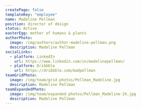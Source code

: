 ```yaml
---
createPage: false
templateKey: "employee"
name: Madeline Pellman
position: director of design
status: Active
easterEgg: mother of humans & plants
authorPhoto:
  image: /img/authors/author-madeline-pellman.png
  description: Madeline Pellman
socialLinks:
  - platform: LinkedIn
    url: https://www.linkedin.com/in/madelinepellman/
  - platform: Dribbble
    url: https://dribbble.com/madpellman
teamGridPhoto:
  image: /img/team/grid-photos/Pellman_Madeline.jpg
  description: Madeline Pellman
teamExpandedPhoto:
  image: /img/team/expanded-photos/Pellman_Madeline-2X.jpg
  description: Madeline Pellman
---
```

